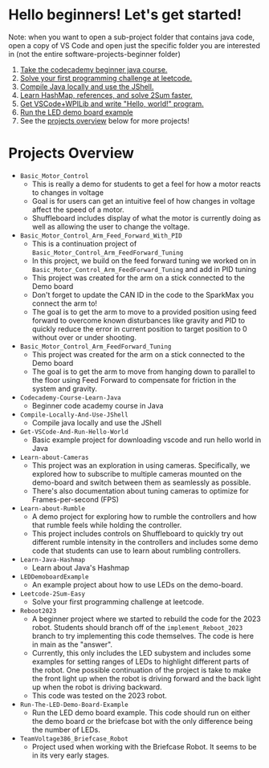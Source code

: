 # Hello beginners! Let's get started!

Note: when you want to open a sub-project folder that contains java code, open a copy of VS Code and open just the specific folder you are interested in (not the entire software-projects-beginner folder)

1. [Take the codecademy beginner java course.](./Codecademy-Course-Learn-Java/)
2. [Solve your first programming challenge at leetcode.](./Leetcode-2Sum-Easy)
3. [Compile Java locally and use the JShell.](./Compile-Locally-And-Use-JShell)
4. [Learn HashMap, references, and solve 2Sum faster.](./Learn-Java-Hashmap)
5. [Get VSCode+WPILib and write "Hello, world!" program.](./Get-VSCode-And-Run-Hello-World)
6. [Run the LED demo board example](./Run-The-LED-Demo-Board-Example)
7. See the [projects overview](#projects-overview) below for more projects!


# Projects Overview 
* `Basic_Motor_Control`
    * This is really a demo for students to get a feel for how a motor reacts to changes in voltage
    * Goal is for users can get an intuitive feel of how changes in voltage affect the speed of a motor.
    * Shuffleboard includes display of what the motor is currently doing as well as allowing the user to change the voltage.
* `Basic_Motor_Control_Arm_Feed_Forward_With_PID`
    * This is a continuation project of `Basic_Motor_Control_Arm_FeedForward_Tuning`
    * In this project, we build on the feed forward tuning we worked on in `Basic_Motor_Control_Arm_FeedForward_Tuning` and add in PID tuning
    * This project was created for the arm on a stick connected to the Demo board
    * Don't forget to update the CAN ID in the code to the SparkMax you connect the arm to!
    * The goal is to get the arm to move to a provided position using feed forward to overcome known disturbances like gravity and PID to quickly reduce the error in current position to target position to 0 without over or under shooting.
* `Basic_Motor_Control_Arm_FeedForward_Tuning`
    * This project was created for the arm on a stick connected to the Demo board
    * The goal is to get the arm to move from hanging down to parallel to the floor using Feed Forward to compensate for friction in the system and gravity.
* `Codecademy-Course-Learn-Java`
    * Beginner code academy course in Java
* `Compile-Locally-And-Use-JShell`
    * Compile java locally and use the JShell
* `Get-VSCode-And-Run-Hello-World`
    * Basic example project for downloading vscode and run hello world in Java
* `Learn-about-Cameras`
    * This project was an exploration in using cameras. Specifically, we explored how to subscribe to multiple cameras mounted on the demo-board and switch between them as seamlessly as possible.
    * There's also documentation about tuning cameras to optimize for Frames-per-second (FPS)
* `Learn-about-Rumble`
    * A demo project for exploring how to rumble the controllers and how that rumble feels while holding the controller.
    * This project includes controls on Shuffleboard to quickly try out different rumble intensity in the controllers and includes some demo code that students can use to learn about rumbling controllers.
* `Learn-Java-Hashmap`
    * Learn about Java's Hashmap
* `LEDDemoboardExample`
    * An example project about how to use LEDs on the demo-board.
* `Leetcode-2Sum-Easy`
    * Solve your first programming challenge at leetcode.
* `Reboot2023`
    * A beginner project where we started to rebuild the code for the 2023 robot. Students should branch off of the `implement_Reboot_2023` branch to try implementing this code themselves. The code is here in main as the "answer".
    * Currently, this only includes the LED subystem and includes some examples for setting ranges of LEDs to highlight different parts of the robot. One possible continuation of the project is take to make the front light up when the robot is driving forward and the back light up when the robot is driving backward.
    * This code was tested on the 2023 robot.
* `Run-The-LED-Demo-Board-Example`
    * Run the LED demo board example.  This code should run on either the demo board or the briefcase bot with the only difference being the number of LEDs.
* `TeamVoltage386_Briefcase_Robot`
    * Project used when working with the Briefcase Robot. It seems to be in its very early stages.
